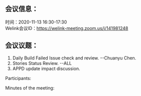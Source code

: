 会议信息：
------------

时间：2020-11-13 16:30-17:30  
Welink会议ID：https://welink-meeting.zoom.us/j/141981248


会议议题：
------------
 1. Daily Build Failed Issue check and review.  --Chuanyu Chen.  
 2. Stories Status Review.       --ALL   
 3. APPD update impact discussion.
  




Participants:    

 
Minutes of the meeting:  
